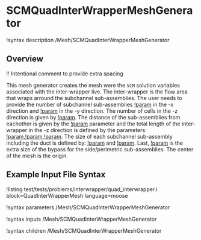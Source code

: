 # SCMQuadInterWrapperMeshGenerator

!syntax description /Mesh/SCMQuadInterWrapperMeshGenerator

## Overview

!! Intentional comment to provide extra spacing

This mesh generator creates the mesh were the `SCM` solution variables associated with the inter-wrapper live. The inter-wrapper is the flow area that wraps arround the subchannel sub-assemblies.
The user needs to provide the number of subchannel sub-assemblies [!param](/Mesh/SCMQuadInterWrapperMeshGenerator/nx) in the -x direction and [!param](/Mesh/SCMQuadInterWrapperMeshGenerator/ny) in the -y direction. The number of cells in the -z direction is given by [!param](/Mesh/SCMQuadInterWrapperMeshGenerator/n_cells). The distance of the sub-assemblies from eachother is
given by the [!param](/Mesh/SCMQuadInterWrapperMeshGenerator/assembly_pitch) parameter and the total length of the inter-wrapper in the -z direction is defined by the parameters:
[!param](/Mesh/SCMQuadInterWrapperMeshGenerator/heated_length),[!param](/Mesh/SCMQuadInterWrapperMeshGenerator/unheated_length_entry),[!param](/Mesh/SCMQuadInterWrapperMeshGenerator/unheated_length_exit).
The size of each subchannel sub-assembly including the duct is defined by: [!param](/Mesh/SCMQuadInterWrapperMeshGenerator/assembly_side_x) and [!param](/Mesh/SCMQuadInterWrapperMeshGenerator/assembly_side_y). Last, [!param](/Mesh/SCMQuadInterWrapperMeshGenerator/side_bypass) is the extra size of the bypass for the side/perimetric sub-assemblies. The center of the mesh is the origin.

## Example Input File Syntax

!listing test/tests/problems/interwrapper/quad_interwrapper.i block=QuadInterWrapperMesh language=moose

!syntax parameters /Mesh/SCMQuadInterWrapperMeshGenerator

!syntax inputs /Mesh/SCMQuadInterWrapperMeshGenerator

!syntax children /Mesh/SCMQuadInterWrapperMeshGenerator
